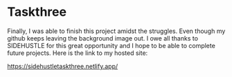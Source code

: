# Taskthree
Finally, I was able to finish this project amidst the struggles. 
Even though my github keeps leaving the background image out.
I owe all thanks to SIDEHUSTLE for this great opportunity and I hope to be able to complete future projects.
Here is the link to my hosted site:

https://sidehustletaskthree.netlify.app/
